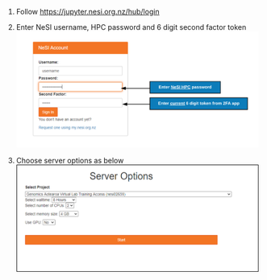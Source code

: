 1. Follow https://jupyter.nesi.org.nz/hub/login
2. <p>Enter NeSI username, HPC password and 6 digit second factor token<br><img src="../img/Login_jupyterhubNeSI_v2.png" alt="drawing" width="720"/></p>
3. <p>Choose server options as below<br><img src="../img/ServerOptions_jupyterhubNeSI.png" alt="drawing" width="700"/></p>
